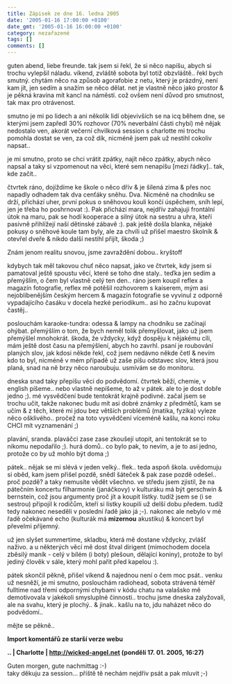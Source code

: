 ```yaml
---
title: Zápisek ze dne 16. ledna 2005
date: '2005-01-16 17:00:00 +0100'
date_gmt: '2005-01-16 16:00:00 +0100'
category: nezařazené
tags: []
comments: []
---
```

<p>guten abend, liebe freunde. tak jsem si řekl, že si něco napíšu, abych si trochu vylepšil  náladu. víkend, zvláště sobota byl totiž obzvláště.. řekl bych smutný. chytám něco na způsob  agorafobie z netu, který je prázdný, není kam jít, jen sedím a snažím se něco dělat. net je vlastně  něco jako prostor &amp; je pěkná kravina mít kancl na náměstí. což ovšem není důvod pro smutnost,  tak max pro otrávenost.</p>
<p>smutno je mi po lidech a ani několik lidí objevivších se na icq během dne, se kterými jsem zapředl  30% rozhovor (70% neverbální části chybí) mě nějak nedostalo ven, akorát večerní chvilková session  s charlotte mi trochu pomohla dostat se ven, za což dík, nicméně jsem pak už nestihl cokoliv napsat..</p>
<p>je mi smutno, proto se chci vrátit zpátky, najít něco zpátky, abych něco napsal a taky si vzpomenout  na věci, které sem nenapíšu [mezi řádky].. tak, kde začít..</p>
<p>čtvrtek ráno, dojíždíme ke škole o něco dřív &amp; je šílená zima &amp; přes noc napadly odhadem  tak dva cenťáky sněhu. Dva. Nicméně na chodníku se drží, přichází uher, první pokus o sněhovou kouli  končí úspěchem, sníh lepí, jen je třeba ho poshrnovat :). Pak přichází mara, nejdřív zahajuji frontální  útok na maru, pak se hodí kooperace a silný útok na sestru a uhra, kteří pasivně přihlížejí naší  dětinské zábavě :). pak ještě došla blanka, nějaké pokusy o sněhové koule tam byly, ale za chvíli  už přišel maestro školník &amp; otevřel dveře &amp; nikdo další nestihl přijít, škoda ;)</p>
<p class="odsazeny">Znám jenom realitu snovou, jsme zavraždění dobou.. kryštoff</p>
<p>kdybych tak měl takovou chuť něco napsat, jako ve čtvrtek, kdy jsem si pamatoval ještě spoustu věcí,  které se toho dne staly.. teďka jen sedím a přemýšlím, o čem byl vlastně celý ten den.. ráno jsem koupil  reflex a magazín fotografie, reflex mě potěšil rozhovorem s kaiserem, mým asi nejoblíbenějším  českým hercem &amp; magazín fotografie se vyvinul z odporně vypadajícího časáku v docela hezké periodikum..  asi ho začnu kupovat častěj..</p>
<p>poslouchám karaoke-tundra: odessa &amp; lampy na chodníku se začínají ohýbat. přemýšlím o tom, že bych   neměl tolik přemyšlovat, jako už jsem přemýšlel mnohokrát. škoda, že vždycky, když dospěju k nějakému cíli,  mám ještě dost času na přemýšlení, abych ho zavrhl. psaní je roubování planých slov, jak kdosi někde řekl,  což jsem nedávno někde četl &amp; nevím kdo to byl, nicméně v mém případě už zaše píšu odstavec  slov, která jsou planá, snad na ně brzy něco naroubuju. usmívám se do monitoru.</p>
<p>dneska snad taky přepíšu věci do podvědomí. čtvrtek běží, chemie, v english píšeme.. nebo vlastně nepíšeme,  to až v pátek. ale to je dost dobře jedno ;). mé vysvědčení bude tentokrát krajně podivné.  začal jsem se trochu učit, takže nakonec budu mít asi dobré známky z předmětů, kam se učím  &amp; z těch, které mi jdou bez větších problémů (matika, fyzika) vyleze něco ošklivého.. pročež na toto  vysvědčení víceméně kašlu, na konci roku CHCI mít vyznamenání ;)</p>
<p>plavání, sranda. plaváčci zase zase zkoušejí utopit, ani tentokrát se to nikomu nepodařilo ;). hurá domů..  co bylo pak, to nevím, a je to asi jedno, protože co by už mohlo být doma ;)</p>
<p>pátek.. nějak se mi slévá v jeden velký.. flek.. teda aspoň škola. uvědomuju si oběd, kam jsem přišel pozdě,  snědl šáteček &amp; pak zase pozdě odešel.. proč pozdě? a taky nemusíte vědět všechno. ve středu jsem zjistil,  že na pátečním koncertu filharmonie (janáčkovy) v kulturáku má být gerschwin &amp; bernstein, což jsou   argumenty proč jít a koupit  lístky. tudíž jsem se (i se sestrou) připojil k rodičům, kteří si lístky koupili už delší dobu předem. tudíž  tedy nakonec neseděli v poslední řadě jako já ;-). nakonec ale nebylo v mé řadě očekávané echo (kulturák  má <strong>mizernou</strong> akustiku) &amp; koncert byl převelmi příjemný.</p>
<p>už jen slyšet summertime, skladbu, která mě dostane vždycky, zvlášť naživo. a u některých věcí  mě dost štval dirigent (mimochodem docela zběsilý maník - celý v bílém (i boty) plešoun, dělající koniny),  protože to byl jediný člověk v sále, který mohl pařit před kapelou :).</p>
<p>pátek skončil pěkně, přišel víkend &amp; najednou není o čem moc psát.. venku už nesněží, je mi smutno,  poslouchám radiohead, sobota strávená téměř fulltime nad třemi odpornými chybami v kódu chatu na valašsko  mě demotivovala v jakékoli smysluplné činnosti.. trochu jsme dneska zalyžovali, ale na svahu, který  je plochý.. &amp; jinak.. kašlu na to, jdu naházet něco do podvědomí..</p>
<p>mějte se pěkně..</p>
<div class="import-komentaru">
<p><strong>Import komentářů ze starší verze webu</strong></p>
<div class="comment">
<p style="font-weight:bold"><span class="compredmet">..</span> | <span class="comname">Charlotte</span> |  <a href="http://wicked-angel.net">http://wicked-angel.net</a> (pondělí&nbsp;17.&nbsp;01.&nbsp;2005,&nbsp;16:27)</p>
<p>Guten morgen, gute nachmittag :-) <br> taky děkuju za session... příště tě nechám nejdřív psát a pak mluvit ;-) </p>
</div>
</div>
